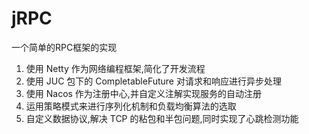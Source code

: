 # jRPC
一个简单的RPC框架的实现

1. 使用 Netty 作为网络编程框架,简化了开发流程
2. 使用 JUC 包下的 CompletableFuture 对请求和响应进行异步处理
3. 使用 Nacos 作为注册中心,并自定义注解实现服务的自动注册
4. 运用策略模式来进行序列化机制和负载均衡算法的选取
5. 自定义数据协议,解决 TCP 的粘包和半包问题,同时实现了心跳检测功能
